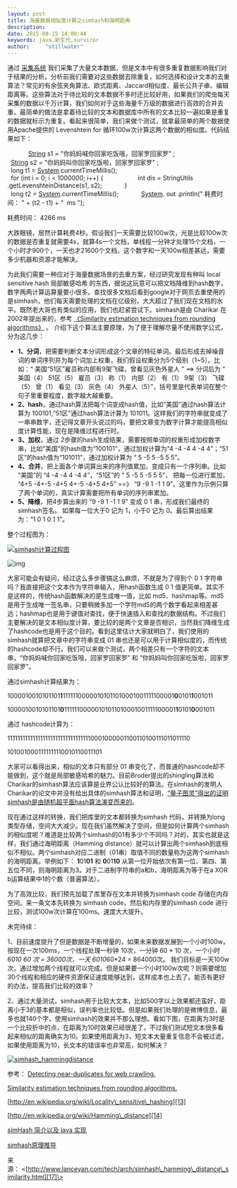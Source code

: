 ```yaml
---
layout: post
title: 海量数据相似度计算之simhash和海明距离
description: 
date: 2015-08-15 14:00:44
keywords: java,新生代,surviror
author:     "stillwater"
---
```


通过 [采集系统][1] 我们采集了大量文本数据，但是文本中有很多重复数据影响我们对于结果的分析。分析前我们需要对这些数据去除重复，如何选择和设计文本的去重算法？常见的有余弦夹角算法、欧式距离、Jaccard相似度、最长公共子串、编辑距离等。这些算法对于待比较的文本数据不多时还比较好用，如果我们的爬虫每天采集的数据以千万计算，我们如何对于这些海量千万级的数据进行高效的合并去重。最简单的做法是拿着待比较的文本和数据库中所有的文本比较一遍如果是重复的数据就标示为重复。看起来很简单，我们来做个测试，就拿最简单的两个数据使用Apache提供的 Levenshtein for 循环100w次计算这两个数据的相似度。代码结果如下：

            [String][2] s1 = "你妈妈喊你回家吃饭哦，回家罗回家罗" ;
            [String][3] s2 = "你妈妈叫你回家吃饭啦，回家罗回家罗" ;
            long t1 = [System][4].currentTimeMillis();
            for (int i = 0; i \< 1000000; i++) {
                   int dis = StringUtils .getLevenshteinDistance(s1, s2);
            }
            long t2 = [System][5].currentTimeMillis();
            [System][6]. out .println(" 耗费时间： " + (t2 - t1) + "  ms ");

耗费时间： 4266 ms

大跌眼镜，居然计算耗费4秒。假设我们一天需要比较100w次，光是比较100w次的数据是否重复就需要4s，就算4s一个文档，单线程一分钟才处理15个文档，一个小时才900个，一天也才21600个文档，这个数字和一天100w相差甚远，需要多少机器和资源才能解决。

为此我们需要一种应对于海量数据场景的去重方案，经过研究发现有种叫 local sensitive hash 局部敏感哈希 的东西，据说这玩意可以把文档降维到hash数字，数字两两计算运算量要小很多。查找很多文档后看到google对于网页去重使用的是simhash，他们每天需要处理的文档在亿级别，大大超过了我们现在文档的水平。既然老大哥也有类似的应用，我们也赶紧尝试下。simhash是由 Charikar 在2002年提出来的，参考 [《Similarity estimation techniques from rounding algorithms》][7] 。 介绍下这个算法主要原理，为了便于理解尽量不使用数学公式，分为这几步：

- **1、分词**，把需要判断文本分词形成这个文章的特征单词。最后形成去掉噪音词的单词序列并为每个词加上权重，我们假设权重分为5个级别（1\~5）。比如：“ 美国“51区”雇员称内部有9架飞碟，曾看见灰色外星人 ” ==\> 分词后为 “ 美国（4） 51区（5） 雇员（3） 称（1） 内部（2） 有（1） 9架（3） 飞碟（5） 曾（1） 看见（3） 灰色（4） 外星人（5）”，括号里是代表单词在整个句子里重要程度，数字越大越重要。
- **2、hash**，通过hash算法把每个词变成hash值，比如“美国”通过hash算法计算为 100101,“51区”通过hash算法计算为 101011。这样我们的字符串就变成了一串串数字，还记得文章开头说过的吗，要把文章变为数字计算才能提高相似度计算性能，现在是降维过程进行时。
- **3、加权**，通过 2步骤的hash生成结果，需要按照单词的权重形成加权数字串，比如“美国”的hash值为“100101”，通过加权计算为“4 -4 -4 4 -4 4”；“51区”的hash值为“101011”，通过加权计算为 “ 5 -5 5 -5 5 5”。
- **4、合并**，把上面各个单词算出来的序列值累加，变成只有一个序列串。比如 “美国”的 “4 -4 -4 4 -4 4”，“51区”的 “ 5 -5 5 -5 5 5”， 把每一位进行累加， “4+5 -4+-5 -4+5 4+-5 -4+5 4+5” ==》 “9 -9 1 -1 1 9”。这里作为示例只算了两个单词的，真实计算需要把所有单词的序列串累加。
- **5、降维**，把4步算出来的 “9 -9 1 -1 1 9” 变成 0 1 串，形成我们最终的simhash签名。 如果每一位大于0 记为 1，小于0 记为 0。最后算出结果为：“1 0 1 0 1 1”。

整个过程图为：

[![simhash计算过程图][image-1]][8]

![img][image-2]

大家可能会有疑问，经过这么多步骤搞这么麻烦，不就是为了得到个 0 1 字符串吗？我直接把这个文本作为字符串输入，用hash函数生成 0 1 值更简单。其实不是这样的，传统hash函数解决的是生成唯一值，比如 md5、hashmap等。md5是用于生成唯一签名串，只要稍微多加一个字符md5的两个数字看起来相差甚远；hashmap也是用于键值对查找，便于快速插入和查找的数据结构。不过我们主要解决的是文本相似度计算，要比较的是两个文章是否相识，当然我们降维生成了hashcode也是用于这个目的。看到这里估计大家就明白了，我们使用的simhash就算把文章中的字符串变成 01 串也还是可以用于计算相似度的，而传统的hashcode却不行。我们可以来做个测试，两个相差只有一个字符的文本串，“你妈妈喊你回家吃饭哦，回家罗回家罗” 和 “你妈妈叫你回家吃饭啦，回家罗回家罗”。

通过simhash计算结果为：

1000010010101101**1**11111100000101011010001001111100001**0**0101**1**001011

1000010010101101**0**11111100000101011010001001111100001**1**0101**0**001011

通过 hashcode计算为：

1111111111111111111111111111111110001000001100110100111011011110

1010010001111111110010110011101

大家可以看得出来，相似的文本只有部分 01 串变化了，而普通的hashcode却不能做到，这个就是局部敏感哈希的魅力。目前Broder提出的shingling算法和Charikar的simhash算法应该算是业界公认比较好的算法。在simhash的发明人Charikar的论文中并没有给出具体的simhash算法和证明，[“量子图灵”得出的证明simhash是由随机超平面hash算法演变而来的][9]。

现在通过这样的转换，我们把库里的文本都转换为simhash 代码，并转换为long类型存储，空间大大减少。现在我们虽然解决了空间，但是如何计算两个simhash的相似度呢？难道是比较两个simhash的01有多少个不同吗？对的，其实也就是这样，我们通过海明距离（Hamming distance）就可以计算出两个simhash到底相似不相似。两个simhash对应二进制（01串）取值不同的数量称为这两个simhash的海明距离。举例如下： **1**01**01** 和 **0**01**10** 从第一位开始依次有第一位、第四、第五位不同，则海明距离为3。对于二进制字符串的a和b，海明距离为等于在a XOR b运算结果中1的个数（普遍算法）。

为了高效比较，我们预先加载了库里存在文本并转换为simhash code 存储在内存空间。来一条文本先转换为 simhash code，然后和内存里的simhash code 进行比较，测试100w次计算在100ms。速度大大提升。

未完待续：

1、目前速度提升了但是数据是不断增量的，如果未来数据发展到一个小时100w，按现在一次100ms，一个线程处理一秒钟 10次，一分钟 60 \* 10 次，一个小时 60*10 *60 次 = 36000次，一天 60*10*60\*24 = 864000次。 我们目标是一天100w次，通过增加两个线程就可以完成。但是如果要一个小时100w次呢？则需要增加30个线程和相应的硬件资源保证速度能够达到，这样成本也上去了。能否有更好的办法，提高我们比较的效率？

2、通过大量测试，simhash用于比较大文本，比如500字以上效果都还蛮好，距离小于3的基本都是相似，误判率也比较低。但是如果我们处理的是微博信息，最多也就140个字，使用simhash的效果并不那么理想。看如下图，在距离为3时是一个比较折中的点，在距离为10时效果已经很差了，不过我们测试短文本很多看起来相似的距离确实为10。如果使用距离为3，短文本大量重复信息不会被过滤，如果使用距离为10，长文本的错误率也非常高，如何解决？

[![simhash\_hammingdistance][image-3]][10]

参考：
[Detecting near-duplicates for web crawling.][11]

[Similarity estimation techniques from rounding algorithms.][12]

[http://en.wikipedia.org/wiki/Locality\_sensitive\_hashing][13]

[http://en.wikipedia.org/wiki/Hamming\_distance][14]

[simHash 简介以及 java 实现][15]

[simhash原理推导][16]

来源： \<[http://www.lanceyan.com/tech/arch/simhash\_hamming\_distance\_similarity.html][17]\>

  

[1]:	http://www.lanceyan.com/tech/arch/tensofmillioncrawler.html
[2]:	http://www.google.com/search?hl=en&q=allinurl:string+java.sun.com&btnI=I'm%20Feeling%20Lucky
[3]:	http://www.google.com/search?hl=en&q=allinurl:string+java.sun.com&btnI=I'm%20Feeling%20Lucky
[4]:	http://www.google.com/search?hl=en&q=allinurl:system+java.sun.com&btnI=I'm%20Feeling%20Lucky
[5]:	http://www.google.com/search?hl=en&q=allinurl:system+java.sun.com&btnI=I'm%20Feeling%20Lucky
[6]:	http://www.google.com/search?hl=en&q=allinurl:system+java.sun.com&btnI=I'm%20Feeling%20Lucky
[7]:	http://dl.acm.org/citation.cfm?id=509965
[8]:	http://www.lanceyan.com/wp-content/uploads/2013/08/simhash.png
[9]:	http://www.cnblogs.com/linecong/archive/2010/08/28/simhash.html
[10]:	http://www.lanceyan.com/wp-content/uploads/2013/08/simhash2.png
[11]:	http://dl.acm.org/citation.cfm?id=1242592
[12]:	http://dl.acm.org/citation.cfm?id=509965
[13]:	http://en.wikipedia.org/wiki/Locality_sensitive_hashing
[14]:	http://en.wikipedia.org/wiki/Hamming_distance
[15]:	http://www.open-open.com/lib/view/open1375690611500.html
[16]:	http://www.cnblogs.com/linecong/archive/2010/08/28/simhash.html
[17]:	http://www.lanceyan.com/tech/arch/simhash_hamming_distance_similarity.html

[image-1]:	index_files/82f8b2fb-0033-45aa-b015-af89e226601a.png
[image-2]:	index_files/72a56a17-3fa4-4c84-acf0-780aafe10b1f.jpg
[image-3]:	index_files/73e2dfd7-7bd8-4154-8c56-630ebcc527ff.png